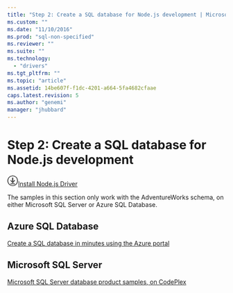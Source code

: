 ```yaml
---
title: "Step 2: Create a SQL database for Node.js development | Microsoft Docs"
ms.custom: ""
ms.date: "11/10/2016"
ms.prod: "sql-non-specified"
ms.reviewer: ""
ms.suite: ""
ms.technology: 
  - "drivers"
ms.tgt_pltfrm: ""
ms.topic: "article"
ms.assetid: 14be607f-f1dc-4201-a664-5fa4682cfaae
caps.latest.revision: 5
ms.author: "genemi"
manager: "jhubbard"
---
```

# Step 2: Create a SQL database for Node.js development
![Download](../../ssdt/media/download.png)[Install Node.js Driver](http://msdn.microsoft.com/library/mt652094.aspx)

The samples in this section only work with the AdventureWorks schema, on either Microsoft SQL Server or Azure SQL Database.  
 
 ## Azure SQL Database
 [Create a SQL database in minutes using the Azure portal](https://azure.microsoft.com/documentation/articles/sql-database-get-started/)
 
 ## Microsoft SQL Server 
 [Microsoft SQL Server database product samples, on CodePlex](http://msftdbprodsamples.codeplex.com/)